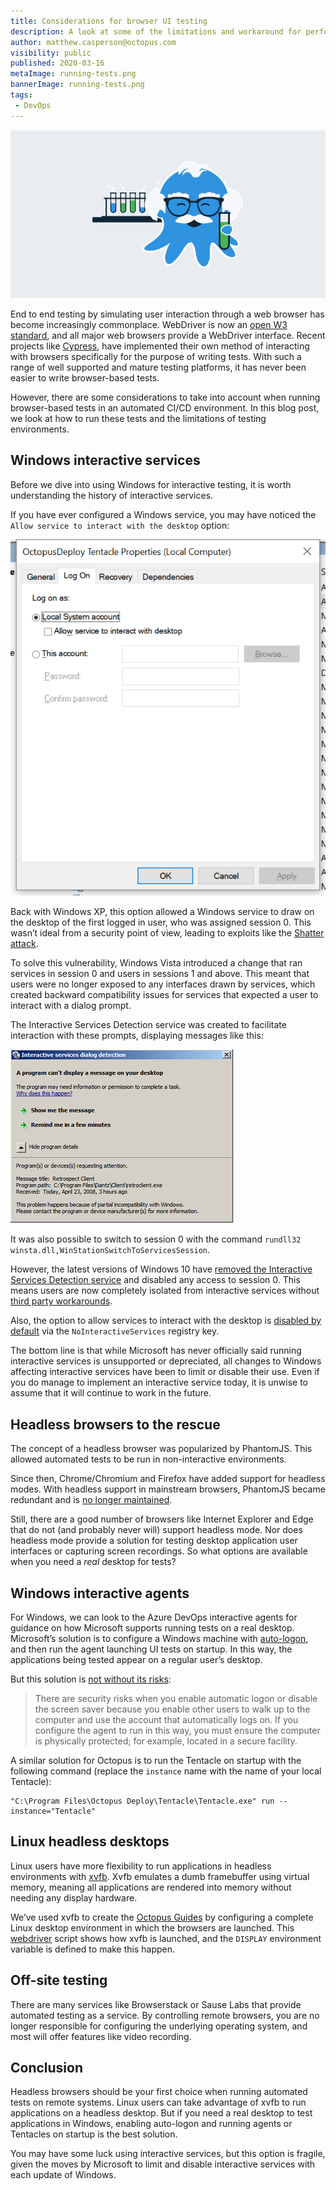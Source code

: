 ```yaml
---
title: Considerations for browser UI testing
description: A look at some of the limitations and workaround for performing browser-based UI testing
author: matthew.casperson@octopus.com
visibility: public
published: 2020-03-16
metaImage: running-tests.png
bannerImage: running-tests.png
tags:
 - DevOps
---
```


![Considerations for browser UI testing](running-tests.png)

End to end testing by simulating user interaction through a web browser has become increasingly commonplace. WebDriver is now an [open W3 standard](https://www.w3.org/TR/webdriver/), and all major web browsers provide a WebDriver interface. Recent projects like [Cypress](https://www.cypress.io/), have implemented their own method of interacting with browsers specifically for the purpose of writing tests. With such a range of well supported and mature testing platforms, it has never been easier to write browser-based tests.

However, there are some considerations to take into account when running browser-based tests in an automated CI/CD environment. In this blog post, we look at how to run these tests and the limitations of testing environments.

## Windows interactive services

Before we dive into using Windows for interactive testing, it is worth understanding the history of interactive services.

If you have ever configured a Windows service, you may have noticed the `Allow service to interact with the desktop` option:

![](interactive-service.png "width=500")

Back with Windows XP, this option allowed a Windows service to draw on the desktop of the first logged in user, who was assigned session 0. This wasn’t ideal from a security point of view, leading to exploits like the [Shatter attack](https://en.wikipedia.org/wiki/Shatter_attack).

To solve this vulnerability, Windows Vista introduced a change that ran services in session 0 and users in sessions 1 and above. This meant that users were no longer exposed to any interfaces drawn by services, which created backward compatibility issues for services that expected a user to interact with a dialog prompt.

The Interactive Services Detection service was created to facilitate interaction with these prompts, displaying messages like this:

![](interactive-services-dialog.png "width=500")

It was also possible to switch to session 0 with the command `rundll32 winsta.dll,WinStationSwitchToServicesSession`.

However, the latest versions of Windows 10 have [removed the Interactive Services Detection service](https://support.microsoft.com/en-au/help/4014193/features-that-are-removed-or-deprecated-in-windows-10-creators-update) and disabled any access to session 0. This means users are now completely isolated from interactive services without [third party workarounds](https://kb.firedaemon.com/support/solutions/articles/4000106823-manually-enabling-interactive-services-interactive-service-detection-and-session-0).

Also, the option to allow services to interact with the desktop is [disabled by default](https://docs.microsoft.com/en-us/windows/win32/services/interactive-services) via the `NoInteractiveServices` registry key.

The bottom line is that while Microsoft has never officially said running interactive services is unsupported or depreciated, all changes to Windows affecting interactive services have been to limit or disable their use. Even if you do manage to implement an interactive service today, it is unwise to assume that it will continue to work in the future.

## Headless browsers to the rescue

The concept of a headless browser was popularized by PhantomJS. This allowed automated tests to be run in non-interactive environments.

Since then, Chrome/Chromium and Firefox have added support for headless modes. With headless support in mainstream browsers, PhantomJS became redundant and is [no longer maintained](https://groups.google.com/forum/#!topic/phantomjs/9aI5d-LDuNE).

Still, there are a good number of browsers like Internet Explorer and Edge that do not (and probably never will) support headless mode. Nor does headless mode provide a solution for testing desktop application user interfaces or capturing screen recordings. So what options are available when you need a _real_ desktop for tests?

## Windows interactive agents

For Windows, we can look to the Azure DevOps interactive agents for guidance on how Microsoft supports running tests on a real desktop. Microsoft’s solution is to configure a Windows machine with [auto-logon](https://support.microsoft.com/en-au/help/324737/how-to-turn-on-automatic-logon-in-windows), and then run the agent launching UI tests on startup. In this way, the applications being tested appear on a regular user’s desktop.

But this solution is [not without its risks](https://github.com/MicrosoftDocs/vsts-docs/blob/master/docs/pipelines/agents/agents.md#interactive-or-service):

> There are security risks when you enable automatic logon or disable the screen saver because you enable other users to walk up to the computer and use the account that automatically logs on. If you configure the agent to run in this way, you must ensure the computer is physically protected; for example, located in a secure facility.

A similar solution for Octopus is to run the Tentacle on startup with the following command (replace the `instance` name with the name of your local Tentacle):

```
"C:\Program Files\Octopus Deploy\Tentacle\Tentacle.exe" run --instance="Tentacle"
```

## Linux headless desktops

Linux users have more flexibility to run applications in headless environments with [xvfb](https://www.x.org/releases/X11R7.6/doc/man/man1/Xvfb.1.xhtml). Xvfb emulates a dumb framebuffer using virtual memory, meaning all applications are rendered into memory without needing any display hardware.

We’ve used xvfb to create the [Octopus Guides](https://octopus.com/blog/devops-documentation) by configuring a complete Linux desktop environment in which the browsers are launched. This [webdriver](https://github.com/OctopusDeploy/WebDriverTraining/blob/master/docker/webdriver) script shows how xvfb is launched, and the `DISPLAY` environment variable is defined to make this happen.

## Off-site testing

There are many services like Browserstack or Sause Labs that provide automated testing as a service. By controlling remote browsers, you are no longer responsible for configuring the underlying operating system, and most will offer features like video recording.

## Conclusion

Headless browsers should be your first choice when running automated tests on remote systems. Linux users can take advantage of xvfb to run applications on a headless desktop. But if you need a real desktop to test applications in Windows, enabling auto-logon and running agents or Tentacles on startup is the best solution.

You may have some luck using interactive services, but this option is fragile, given the moves by Microsoft to limit and disable interactive services with each update of Windows.
